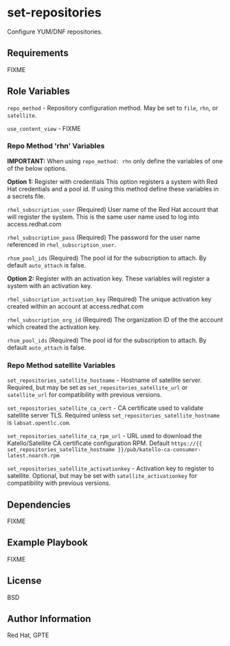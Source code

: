 # set-repositories

Configure YUM/DNF repositories.

## Requirements

FIXME

## Role Variables

`repo_method` - Repository configuration method. May be set to `file`, `rhn`, or `satellite`.

`use_content_view` - FIXME

### Repo Method 'rhn' Variables

**IMPORTANT:** When using `repo_method: rhn` only define the variables of one of the below options.

**Option 1:** Register with credentials
This option registers a system with Red Hat credentials and a pool id.
If using this method define these variables in a secrets file.

`rhel_subscription_user` (Required)
User name of the Red Hat account that will register the system.
This is the same user name used to log into access.redhat.com

`rhel_subscription_pass` (Required)
The password for the user name referenced in `rhel_subscription_user`.

`rhsm_pool_ids` (Required)
The pool id for the subscription to attach. By default `auto_attach` is false.

**Option 2:** Register with an activation key.
These variables will register a system with an activation key.

`rhel_subscription_activation_key` (Required)
The unique activation key created within an account at access.redhat.com

`rhel_subscription_org_id` (Required)
The organization ID of the the account which created the activation key.

`rhsm_pool_ids` (Required)
The pool id for the subscription to attach. By default `auto_attach` is false.

### Repo Method satellite Variables

`set_repositories_satellite_hostname` -
Hostname of satellite server.
Required, but may be set as `set_repositories_satellite_url` or `satellite_url` for compatibility with previous versions.

`set_repositories_satellite_ca_cert` -
CA certificate used to validate satellite server TLS.
Required unless `set_repositories_satellite_hostname` is `labsat.opentlc.com`.

`set_repositories_satellite_ca_rpm_url` -
URL used to download the Katello/Satellite CA certificate configuration RPM.
Default `https://{{ set_repositories_satellite_hostname }}/pub/katello-ca-consumer-latest.noarch.rpm`

`set_repositories_satellite_activationkey` -
Activation key to register to satellite. Optional, but may be set with `satellite_activationkey` for compatibility with previous versions.

## Dependencies

FIXME

## Example Playbook

FIXME

License
-------

BSD

Author Information
------------------

Red Hat, GPTE
